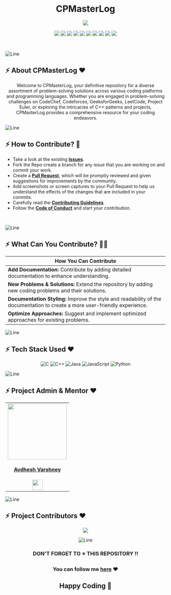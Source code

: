 <h1 align="center">CPMasterLog</h1>

<div align="center">
 <p>
  <a href="https://www.buymeacoffee.com/omgawande">
    <img src="https://img.shields.io/badge/Buy%20Me%20a%20Coffee-ffdd00?style=for-the-badge&logo=buy-me-a-coffee&logoColor=black" />
  </a><br>
  <br>
  
  <img src="https://img.shields.io/github/contributors/Avdhesh-Varshney/CPMasterLog?style=for-the-badge" />
  <img src="https://img.shields.io/github/last-commit/Avdhesh-Varshney/CPMasterLog?style=for-the-badge" />
  <img src="https://img.shields.io/github/issues-pr-closed/Avdhesh-Varshney/CPMasterLog?style=for-the-badge" />
  <img src="https://img.shields.io/github/issues-raw/Avdhesh-Varshney/CPMasterLog?style=for-the-badge" />
  <img src="https://img.shields.io/github/stars/Avdhesh-Varshney/CPMasterLog?style=for-the-badge" />
  <img src="https://img.shields.io/github/repo-size/Avdhesh-Varshney/CPMasterLog?style=for-the-badge" />
  <img src="https://img.shields.io/github/issues-closed-raw/Avdhesh-Varshney/CPMasterLog?style=for-the-badge" />
  <img src="https://img.shields.io/github/issues-pr-closed-raw/Avdhesh-Varshney/CPMasterLog?style=for-the-badge" />
  <img src="https://img.shields.io/github/license/Avdhesh-Varshney/CPMasterLog?style=for-the-badge" />
  <img src="https://img.shields.io/github/forks/Avdhesh-Varshney/CPMasterLog?style=for-the-badge" />
 </p>
</div>
<br>

![Line](https://user-images.githubusercontent.com/85225156/171937799-8fc9e255-9889-4642-9c92-6df85fb86e82.gif)

<!-- -------------------ABOUT SECTION---------------------- -->

## :zap: About CPMasterLog ❤️
<div align="center">
  Welcome to CPMasterLog, your definitive repository for a diverse assortment of problem-solving solutions across various coding platforms and programming languages. Whether you are engaged in problem-solving challenges on CodeChef, Codeforces, GeeksforGeeks, LeetCode, Project Euler, or exploring the intricacies of C++ patterns and projects, CPMasterLog provides a comprehensive resource for your coding endeavors.
</div>

![Line](https://user-images.githubusercontent.com/85225156/171937799-8fc9e255-9889-4642-9c92-6df85fb86e82.gif)


<!-- -------------------HOW YOU CAN CONTRIBUTE------------------------ -->
## :zap: How to Contribute? 🤔

- Take a look at the existing [**Issues**](https://github.com/Avdhesh-Varshney/CPMasterLog/issues). 
- Fork the Repo create a branch for any issue that you are working on and commit your work.
- Create a [**Pull Request**](https://github.com/Avdhesh-Varshney/CPMasterLog/pulls), which will be promptly reviewed and given suggestions for improvements by the community.
- Add screenshots or screen captures to your Pull Request to help us understand the effects of the changes that are included in your commits.
- Carefully read the [**Contributing Guidelines**](https://github.com/Avdhesh-Varshney/CPMasterLog/blob/main/CONTRIBUTING.md).
- Follow the [**Code of Conduct**](https://github.com/Avdhesh-Varshney/CPMasterLog/blob/main/CODE_OF_CONDUCT.md) and start your contribution.
<br>

![Line](https://user-images.githubusercontent.com/85225156/171937799-8fc9e255-9889-4642-9c92-6df85fb86e82.gif)


<!-- ------------------WHAT YOU CAN CONTRIBUTE---------------------- -->
## :zap: What Can You Contribute? 👩‍💻

<div align="center">

| **How You Can Contribute**                           |
| ---------------------------------------------------- |
| **Add Documentation:** Contribute by adding detailed documentation to enhance understanding. |
| **New Problems & Solutions:** Extend the repository by adding new coding problems and their solutions. |
| **Documentation Styling:** Improve the style and readability of the documentation to create a more user-friendly experience. |
| **Optimize Approaches:** Suggest and implement optimized approaches for existing problems. |
</div>

![Line](https://user-images.githubusercontent.com/85225156/171937799-8fc9e255-9889-4642-9c92-6df85fb86e82.gif)

<!-- ------------TECH STACK USED---------------------- -->
## :zap: Tech Stack Used ❤️
<div align ="center">
  
  ![C](https://img.shields.io/badge/c-%2300599C.svg?style=for-the-badge&logo=c&logoColor=white)
  ![C++](https://img.shields.io/badge/c++-%2300599C.svg?style=for-the-badge&logo=c%2B%2B&logoColor=white)
  ![Java](https://img.shields.io/badge/java-%23ED8B00.svg?style=for-the-badge&logo=openjdk&logoColor=white)
  ![JavaScript](https://img.shields.io/badge/javascript-%23323330.svg?style=for-the-badge&logo=javascript&logoColor=%23F7DF1E)
  ![Python](https://img.shields.io/badge/python-3670A0?style=for-the-badge&logo=python&logoColor=ffdd54)
</div>

![Line](https://user-images.githubusercontent.com/85225156/171937799-8fc9e255-9889-4642-9c92-6df85fb86e82.gif)


<!-- ----------------PROJECT ADMIN AND MENTOR SECTION------------------ -->
## :zap: Project Admin & Mentor ❤️
<div align="center">

  <table>
  <tr>
    <td align="center">
      <a href="https://github.com/Avdhesh-Varshney">
        <img src="https://github.com/Avdhesh-Varshney/CPMasterLog/assets/114330097/0b13fac7-e59d-40be-ac14-b76a28174e85" width=185px height=175px />
      </a></br> 
      <h4 style="color:red;"><a href="https://github.com/Avdhesh-Varshney">Avdhesh Varshney</a></h4>
      <a href="https://www.linkedin.com/in/avdhesh-varshney-5314a4233/">
        <img src="https://mpng.subpng.com/20180324/vhe/kisspng-linkedin-computer-icons-logo-social-networking-ser-facebook-5ab6ebfe5f5397.2333748215219374063905.jpg" width="32px" height="32px">
      </a>
  </tr>
  </table>
</div>

![Line](https://user-images.githubusercontent.com/85225156/171937799-8fc9e255-9889-4642-9c92-6df85fb86e82.gif)


<!-- -----------------PROJECT CONTRIBUTORS SECTION---------------------- -->
## :zap: Project Contributors ❤️
<div align="center">

  <a href="https://github.com/Avdhesh-Varshney/CPMasterLog/graphs/contributors">
    <img src="https://contrib.rocks/image?repo=Avdhesh-Varshney/CPMasterLog" />
  </a>
  <br>
  
![Line](https://user-images.githubusercontent.com/85225156/171937799-8fc9e255-9889-4642-9c92-6df85fb86e82.gif)

<!-- ------------BOTTOM SECTION---------------------- -->
### DON'T FORGET TO ⭐ THIS REPOSITORY !!

### You can follow me [here](https://github.com/Avdhesh-Varshney) ❤

## Happy Coding 👦
</div>
